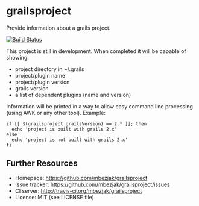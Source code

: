 # grailsproject
Provide information about a grails project.

[![Build Status](https://secure.travis-ci.org/mbezjak/grailsproject.png?branch=master)](http://travis-ci.org/mbezjak/grailsproject)

This project is still in development. When completed it will be capable of
showing:

 * project directory in ~/.grails
 * project/plugin name
 * project/plugin version
 * grails version
 * a list of dependent plugins (name and version)

Information will be printed in a way to allow easy command line processing
(using AWK or any other tool). Example:

    if [[ $(grailsproject grailsVersion) == 2.* ]]; then
      echo 'project is built with grails 2.x'
    else
      echo 'project is not built with grails 2.x'
    fi

## Further Resources

 * Homepage:       https://github.com/mbezjak/grailsproject
 * Issue tracker:  https://github.com/mbezjak/grailsproject/issues
 * CI server:      http://travis-ci.org/mbezjak/grailsproject
 * License:        MIT (see LICENSE file)
